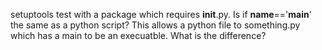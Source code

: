 setuptools test with a package which requires __init__.py.
Is if __name__=='__main__' the same as a python script? 
This allows a python file to something.py which has a main to be an execuatble. What is the difference? 

